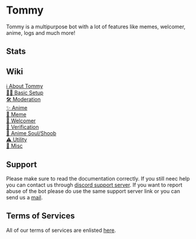 # Tommy
Tommy is a multipurpose bot with a lot of features like memes, welcomer, anime, logs and much more!

## Stats

## Wiki
<a href="https://lazybuds.xyz./tommy"> ℹ About Tommy</a> <br>
<a href="https://lazybuds.xyz./tommy">👷‍♀️ Basic Setup</a> <br>
<a href="https://lazybuds.xyz./tommy">🛠 Moderation</a> <br>
<a href="https://lazybuds.xyz./tommy">✨ Anime</a> <br>
<a href="https://lazybuds.xyz./tommy">🐸 Meme</a> <br>
<a href="https://lazybuds.xyz./tommy">👋 Welcomer</a> <br>
<a href="https://lazybuds.xyz./tommy">🚦 Verification</a> <br>
<a href="https://lazybuds.xyz./tommy">🦊 Anime Soul/Shoob</a> <br>
<a href="https://lazybuds.xyz./tommy">⚠ Utility</a> <br>
<a href="https://lazybuds.xyz./tommy">🏒 Misc</a> <br>

## Support

Please make sure to read the documentation correctly. If you still neec help you can contact us through [discord support server](https://discord.com/invite/A2SPMjZ).
If you want to report abuse of the bot please do use the same support server link or you can send us a [mail](mailto:contact@lazybuds.xyz).

## Terms of Services

All of our terms of services are enlisted [here](https://www.lazybuds.xyz/terms).
